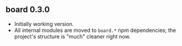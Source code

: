 ## board 0.3.0

* Initially working version. 
* All internal modules are moved to `board.*` npm dependencies; the project's
 structure is "much" cleaner right now.
